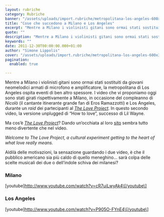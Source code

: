 ```yaml
---
layout: rubriche
category: Rubriche
banner: "/assets/uploads/import.rubriche/metropolitana-los-angeles-600x399.jpg"
title: "Cose che succedono a Milano e Los Angeles"
excerpt: "Mentre a Milano i violinisti gitani sono ormai stati sostituiti da giovani neomelodici armati di microfono e amplificatore, la metropolitana di Los Angeles ospita eventi di ben altro spessore. I video che vi proponiamo oggi sono stati girati rispettivamente a Milano, in occasione del compleanno di Nicolò (il cantante itinerante grande fan di Eros Ramazzotti) e [&hellip"
quote: ""
description: "Mentre a Milano i violinisti gitani sono ormai stati sostituiti da giovani neomelodici armati di microfono e amplificatore, la metropolitana di Los Angeles ospita eventi di ben altro spessore. I video che vi proponiamo oggi sono stati girati rispettivamente a Milano, in occasione del compleanno di Nicolò (il cantante itinerante grande fan di Eros Ramazzotti) e [&hellip"
keywords: ""
date: 2011-12-30T00:00:00.000+01:00
author: "Simone Lippolis"
cover: "/assets/uploads/import.rubriche/metropolitana-los-angeles-600x399.jpg"
pagination:
  enabled: true

---
```


Mentre a Milano i violinisti gitani sono ormai stati sostituiti da giovani neomelodici armati di microfono e amplificatore, la metropolitana di Los Angeles ospita eventi di ben altro spessore. I video che vi proponiamo oggi sono stati girati rispettivamente a Milano, in occasione del compleanno di _Nicolò_ (il cantante itinerante grande fan di Eros Ramazzotti) e Los Angeles, durante un _raid_ dei partecipanti al _[The Love Project](http://theloveproject.tv/ "The Love Project")_. In questo secondo video, la versione unplugged di “How to love”, successo di Lil Wayne.

Ma cos’è _[The Love Project](http://theloveproject.tv/ "The Love Project")_? Dando un’occhiata al loro [sito](http://theloveproject.tv/ "The Love Project") sembra tutto meno divertente che nel video.

_Welcome to The Love Project, a cultural experiment getting to the heart of what love really means._

Aldilà delle motivazioni, la sensazione guardando i due video, è che il pubblico americano sia più caldo di quello meneghino… sarà colpa delle scelte musicali dei due o dell’indole schiva dei milanesi?

### Milano

\[youtube\]http://www.youtube.com/watch?v=cR7uiLwyAk4\[/youtube\]

### Los Angeles

\[youtube\]http://www.youtube.com/watch?v=P905O-FYnE4\[/youtube\]